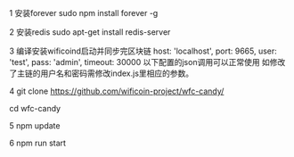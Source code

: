 1 安装forever
sudo npm install forever -g

2 安装redis
sudo apt-get install redis-server

3 编译安装wificoind启动并同步完区块链
  host: 'localhost',
  port: 9665,
  user: 'test',
  pass: 'admin',
  timeout: 30000
以下配置的json调用可以正常使用
如修改了主链的用户名和密码需修改index.js里相应的参数。

4 git clone https://github.com/wificoin-project/wfc-candy/

cd wfc-candy

5 npm update

6 npm run start


